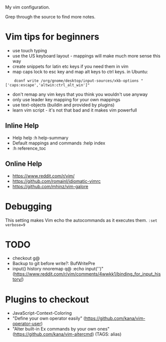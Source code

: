 My vim configuration.

Grep through the source to find more notes.

# Vim tips for beginners

- use touch typing
- use the US keyboard layout - mappings will make much more sense this way
- create snippets for latin etc keys if you need them in vim
- map caps lock to esc key and map alt keys to ctrl keys. in Ubuntu:

```shell
    dconf write /org/gnome/desktop/input-sources/xkb-options "['caps:escape','altwin:ctrl_alt_win']"
```

- don't remap any vim keys that you think you wouldn't use anyway
- only use leader key mapping for your own mappings
- use text-objects (buildin and provided by plugins)
- learn vim script - it's not that bad and it makes vim powerfull

## Inline Help

- Help help :h help-summary
- Default mappings and commands :help index
- :h reference_toc

## Online Help

- https://www.reddit.com/r/vim/
- https://github.com/romainl/idiomatic-vimrc
- https://github.com/mhinz/vim-galore

# Debugging

This setting makes Vim echo the autocommands as it executes them.
`:set verbose=9`

# TODO

- checkout g@
- Backup to git before write?: BufWritePre
- input() history nnoremap q@ :echo input('')<CR><C-F>"
  (https://www.reddit.com/r/vim/comments/4wwkk1/binding_for_input_history/)

# Plugins to checkout

- JavaScript-Context-Coloring
- "Define your own operator easily" (https://github.com/kana/vim-operator-user)
- "Alter built-in Ex commands by your own ones"
  (https://github.com/kana/vim-altercmd) (TAGS: alias)
